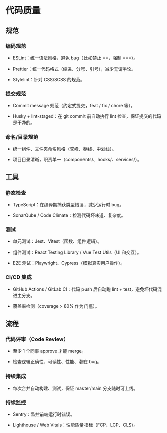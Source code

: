 # 代码质量

## 规范

### 编码规范

- ESLint：统一语法风格，避免 bug（比如禁止 ==，强制 ===）。

- Prettier：统一代码格式（缩进、分号、引号），减少无谓争论。

- Stylelint：针对 CSS/SCSS 的规范。

### 提交规范

- Commit message 规范（约定式提交，feat / fix / chore 等）。

- Husky + lint-staged：在 git commit 前自动执行 lint 检查，保证提交的代码是干净的。

### 命名/目录规范

- 统一组件、文件夹命名风格（驼峰、横线、中划线）。

- 项目目录清晰，职责单一（components/、hooks/、services/）。

## 工具

### 静态检查

- TypeScript：在编译期捕获类型错误，减少运行时 bug。

- SonarQube / Code Climate：检测代码坏味道、复杂度。

### 测试

- 单元测试：Jest、Vitest（函数、组件逻辑）。

- 组件测试：React Testing Library / Vue Test Utils（UI 和交互）。

- E2E 测试：Playwright、Cypress（模拟真实用户操作）。

### CI/CD 集成

- GitHub Actions / GitLab CI：代码 push 后自动跑 lint + test，避免坏代码混进主分支。

- 覆盖率检测（coverage > 80% 作为门槛）。

## 流程

### 代码评审（Code Review）

- 至少 1 个同事 approve 才能 merge。

- 检查逻辑正确性、可读性、性能、潜在 bug。

### 持续集成

- 每次合并自动构建、测试，保证 master/main 分支随时可上线。

### 持续监控

- Sentry：监控前端运行时错误。

- Lighthouse / Web Vitals：性能质量指标（FCP、LCP、CLS）。
